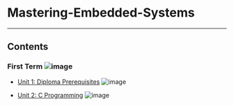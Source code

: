 # Mastering-Embedded-Systems

---

## Contents

### First Term ![image](https://progress-bar.dev/10/?title=In_Progress&color=ff00ff)

- [Unit 1: Diploma Prerequisites](https://github.com/Mo3az99/Mastering-Embedded-Systems) ![image](https://progress-bar.dev/100/?title=No_Assignments&color=bababa)

- [Unit 2: C Programming](Unit_2_C_Programming) ![image](https://progress-bar.dev/100/)
